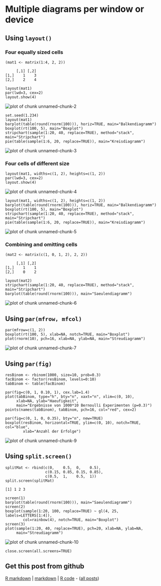 Multiple diagrams per window or device
=========================




Using `layout()`
-------------------------

### Four equally sized cells
    

    (mat1 <- matrix(1:4, 2, 2))

         [,1] [,2]
    [1,]    1    3
    [2,]    2    4

    layout(mat1)
    par(lwd=3, cex=2)
    layout.show(4)

![plot of chunk unnamed-chunk-2](figure/unnamed-chunk-2.png) 



    set.seed(1.234)
    layout(mat1)
    barplot(table(round(rnorm(100))), horiz=TRUE, main="Balkendiagramm")
    boxplot(rt(100, 5), main="Boxplot")
    stripchart(sample(1:20, 40, replace=TRUE), method="stack", main="Stripchart")
    pie(table(sample(1:6, 20, replace=TRUE)), main="Kreisdiagramm")

![plot of chunk unnamed-chunk-3](figure/unnamed-chunk-3.png) 


### Four cells of different size


    layout(mat1, widths=c(1, 2), heights=c(1, 2))
    par(lwd=3, cex=2)
    layout.show(4)

![plot of chunk unnamed-chunk-4](figure/unnamed-chunk-4.png) 



    layout(mat1, widths=c(1, 2), heights=c(1, 2))
    barplot(table(round(rnorm(100))), horiz=TRUE, main="Balkendiagramm")
    boxplot(rt(100, 5), main="Boxplot")
    stripchart(sample(1:20, 40, replace=TRUE), method="stack", main="Stripchart")
    pie(table(sample(1:6, 20, replace=TRUE)), main="Kreisdiagramm")

![plot of chunk unnamed-chunk-5](figure/unnamed-chunk-5.png) 


### Combining and omitting cells


    (mat2 <- matrix(c(1, 0, 1, 2), 2, 2))

         [,1] [,2]
    [1,]    1    1
    [2,]    0    2

    layout(mat2)
    stripchart(sample(1:20, 40, replace=TRUE), method="stack", main="Stripchart")
    barplot(table(round(rnorm(100))), main="Saeulendiagramm")

![plot of chunk unnamed-chunk-6](figure/unnamed-chunk-6.png) 


Using `par(mfrow, mfcol)`
-------------------------


    par(mfrow=c(1, 2))
    boxplot(rt(100, 5), xlab=NA, notch=TRUE, main="Boxplot")
    plot(rnorm(10), pch=16, xlab=NA, ylab=NA, main="Streudiagramm")

![plot of chunk unnamed-chunk-7](figure/unnamed-chunk-7.png) 


Using `par(fig)`
-------------------------


    resBinom <- rbinom(1000, size=10, prob=0.3)
    facBinom <- factor(resBinom, levels=0:10)
    tabBinom <- table(facBinom)

    par(fig=c(0, 1, 0.10, 1), cex.lab=1.4)
    plot(tabBinom, type="h", bty="n", xaxt="n", xlim=c(0, 10),
         xlab=NA, ylab="Haeufigkeit",
         main="Ergebnisse von 1000*10 Bernoulli Experimenten (p=0.3)")
    points(names(tabBinom), tabBinom, pch=16, col="red", cex=2)
    
    par(fig=c(0, 1, 0, 0.35), bty="n", new=TRUE)
    boxplot(resBinom, horizontal=TRUE, ylim=c(0, 10), notch=TRUE, col="blue",
            xlab="Anzahl der Erfolge")

![plot of chunk unnamed-chunk-9](figure/unnamed-chunk-9.png) 


Using `split.screen()`
-------------------------


    splitMat <- rbind(c(0,    0.5,  0,    0.5),
                      c(0.15, 0.85, 0.15, 0.85),
                      c(0.5,  1,    0.5,  1))
    split.screen(splitMat)

    [1] 1 2 3

    screen(1)
    barplot(table(round(rnorm(100))), main="Saeulendiagramm")
    screen(2)
    boxplot(sample(1:20, 100, replace=TRUE) ~ gl(4, 25, labels=LETTERS[1:4]),
            col=rainbow(4), notch=TRUE, main="Boxplot")
    screen(3)
    plot(sample(1:20, 40, replace=TRUE), pch=20, xlab=NA, ylab=NA,
         main="Streudiagramm")

![plot of chunk unnamed-chunk-10](figure/unnamed-chunk-10.png) 

    close.screen(all.screens=TRUE)


Get this post from github
----------------------------------------------

[R markdown](https://github.com/dwoll/RExRepos/raw/master/Rmd/diagMultiple.Rmd) | [markdown](https://github.com/dwoll/RExRepos/raw/master/md/diagMultiple.md) | [R code](https://github.com/dwoll/RExRepos/raw/master/R/diagMultiple.R) - ([all posts](https://github.com/dwoll/RExRepos))
